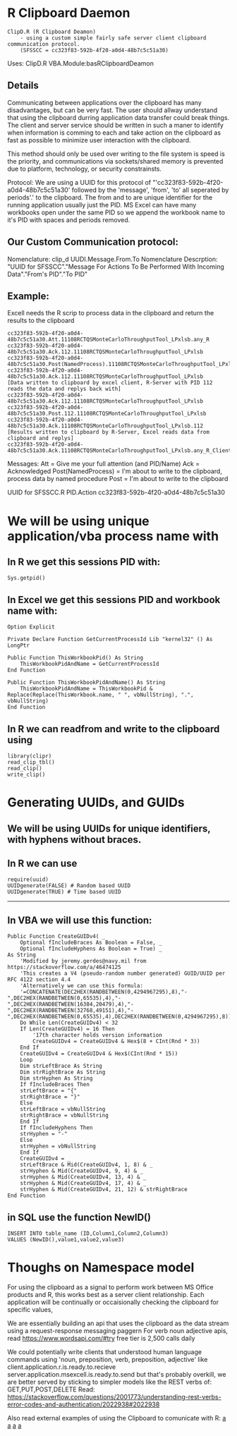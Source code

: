 # R Clipboard Daemon
	ClipD.R (R Clipboard Deamon) 
		- using a custom simple fairly safe server client clipboard communication protocol.
		(SFSSCC = cc323f83-592b-4f20-a0d4-48b7c5c51a30)
Uses:
	ClipD.R 
	VBA.Module:basRClipboardDeamon

Details
--------------------------------------------------------------
Communicating between applications over the clipboard has many disadvantages, but can be very fast. 
The user should allway understand that using the clipboard durring application data transfer could break things.
The client and server service should be written in such a maner to identify when information is comming 
to each and take action on the clipboard as fast as possible to minimize user interaction with the clipboard.

This method should only be used over writing to the file system is speed is the priority, and communications via 
sockets/shared memory is prevented due to platform, technology, or security constrainsts.

Protocol:
We are using a UUID for this protocol of "'cc323f83-592b-4f20-a0d4-48b7c5c51a30' followed by the 'message', 'from', 'to' all 
seperated by periods'.' to the clipboard. The from and to are unique identifier for the running application usually 
just the PID. MS Excel can have many workbooks open under the same PID so we append the workbook name to it's PID with spaces and periods removed.

Our Custom Communication protocol:
--------------------------------------------------------------
Nomenclature:
	clip_d UUDI.Message.From.To
Nomenclature Descrption:
	"UUID for SFSSCC"."Message For Actions To Be Performed With Incoming Data"."From's PID"."To PID"

Example:
--------------------------------------------------------------
Excell needs the R scrip to process data in the clipboard and return the results to the clipboard

	cc323f83-592b-4f20-a0d4-48b7c5c51a30.Att.11108RCTQSMonteCarloThroughputTool_LPxlsb.any_R
	cc323f83-592b-4f20-a0d4-48b7c5c51a30.Ack.112.11108RCTQSMonteCarloThroughputTool_LPxlsb
	cc323f83-592b-4f20-a0d4-48b7c5c51a30.Post(NamedProcess).11108RCTQSMonteCarloThroughputTool_LPxlsb.112
	cc323f83-592b-4f20-a0d4-48b7c5c51a30.Ack.112.11108RCTQSMonteCarloThroughputTool_LPxlsb
	[Data written to clipboard by excel client, R-Server with PID 112 reads the data and replys back with]
	cc323f83-592b-4f20-a0d4-48b7c5c51a30.Ack.112.11108RCTQSMonteCarloThroughputTool_LPxlsb
	cc323f83-592b-4f20-a0d4-48b7c5c51a30.Post.112.11108RCTQSMonteCarloThroughputTool_LPxlsb
	cc323f83-592b-4f20-a0d4-48b7c5c51a30.Ack.11108RCTQSMonteCarloThroughputTool_LPxlsb.112
	[Results written to clipboard by R-Server, Excel reads data from clipboard and replys]
	cc323f83-592b-4f20-a0d4-48b7c5c51a30.Ack.11108RCTQSMonteCarloThroughputTool_LPxlsb.any_R_Client.Connect

Messages:
Att = Give me your full attention (and PID/Name)
Ack = Acknowledged 
Post(NamedProcess) =  I'm about to write to the clipboard, process data by named procedure
Post = I'm about to write to the clipboard


UUID for SFSSCC.R PID.Action
cc323f83-592b-4f20-a0d4-48b7c5c51a30


We will be using unique application/vba process name with
==============================================================
In R we get this sessions PID with:
--------------------------------------------------------------
	Sys.getpid()

In Excel we get this sessions PID and workbook name with:
--------------------------------------------------------------
	Option Explicit

	Private Declare Function GetCurrentProcessId Lib "kernel32" () As LongPtr

	Public Function ThisWorkbookPid() As String
	    ThisWorkbookPidAndName = GetCurrentProcessId
	End Function

	Public Function ThisWorkbookPidAndName() As String
	    ThisWorkbookPidAndName = ThisWorkbookPid & Replace(Replace(ThisWorkbook.name, " ", vbNullString), ".", vbNullString)
	End Function

In R we can readfrom and write to the clipboard using
--------------------------------------------------------------
	library(clipr)
	read_clip_tbl()
	read_clip()
	write_clip()

Generating UUIDs, and GUIDs
==============================================================
We will be using UUIDs for unique identifiers, with hyphens without braces.
--------------------------------------------------------------

In R we can use
--------------------------------------------------------------
	require(uuid)
	UUIDgenerate(FALSE) # Random based UUID 
	UUIDgenerate(TRUE) # Time based UUID
--------------------------------------------------------------
In VBA we will use this function:
--------------------------------------------------------------
	Public Function CreateGUIDv4( _
	    Optional fIncludeBraces As Boolean = False, _
	    Optional fIncludeHyphens As Boolean = True) _
	As String
	    'Modified by jeremy.gerdes@navy.mil from https://stackoverflow.com/a/46474125
	    'This creates a V4 (pseudo-random number generated) GUID/UUID per RFC 4122 section 4.4
	    'Alternatively we can use this formula:
	    '=CONCATENATE(DEC2HEX(RANDBETWEEN(0,4294967295),8),"-",DEC2HEX(RANDBETWEEN(0,65535),4),"-",DEC2HEX(RANDBETWEEN(16384,20479),4),"-",DEC2HEX(RANDBETWEEN(32768,49151),4),"-",DEC2HEX(RANDBETWEEN(0,65535),4),DEC2HEX(RANDBETWEEN(0,4294967295),8))
	    Do While Len(CreateGUIDv4) < 32
		If Len(CreateGUIDv4) = 16 Then
		    '17th character holds version information
		    CreateGUIDv4 = CreateGUIDv4 & Hex$(8 + CInt(Rnd * 3))
		End If
		CreateGUIDv4 = CreateGUIDv4 & Hex$(CInt(Rnd * 15))
	    Loop
	    Dim strLeftBrace As String
	    Dim strRightBrace As String
	    Dim strHyphen As String
	    If fIncludeBraces Then
		strLeftBrace = "{"
		strRightBrace = "}"
	    Else
		strLeftBrace = vbNullString
		strRightBrace = vbNullString
	    End If
	    If fIncludeHyphens Then
		strHyphen = "-"
	    Else
		strHyphen = vbNullString
	    End If
	    CreateGUIDv4 = _
	    strLeftBrace & Mid(CreateGUIDv4, 1, 8) & _
	    strHyphen & Mid(CreateGUIDv4, 9, 4) & _
	    strHyphen & Mid(CreateGUIDv4, 13, 4) & _
	    strHyphen & Mid(CreateGUIDv4, 17, 4) & _
	    strHyphen & Mid(CreateGUIDv4, 21, 12) & strRightBrace
	End Function

in SQL use the function NewID()
--------------------------------------------------------------
	INSERT INTO table_name (ID,Column1,Column2,Column3)
	VALUES (NewID(),value1,value2,value3)


Thoughs on Namespace model 
==============================================================
For using the clipboard as a signal to perform work between MS Office products and R, 
this works best as a server client relationship. Each application will be continually or occaisionally 
checking the clipboard for specific values, 

We are essentially building an api that uses the clipboard as the data stream using a request-response messaging paggern
For verb noun adjective apis, read https://www.wordsapi.com/#try free tier is 2,500 calls daily

We could potentially write clients that understood human language commands using 'noun, preposition, verb, preposition, adjective' like
	client.application.r.is.ready.to.recieve
	server.application.msexcell.is.ready.to.send
but that's probably overkill, we are better served by sticking to simpler models like the REST verbs of:
	GET,PUT,POST,DELETE
Read:
	https://stackoverflow.com/questions/2001773/understanding-rest-verbs-error-codes-and-authentication/2022938#2022938

Also read external examples of using the Clipboard to comunicate with R:
	[a](https://www.r-bloggers.com/a-million-ways-to-connect-r-and-excel/)
	[a](http://alandgraf.blogspot.com/2013/02/copying-data-from-excel-to-r-and-back_24.html)
	[a](https://www.johndcook.com/blog/r_excel_clipboard/)
	[a](https://www.r-bloggers.com/copying-data-from-excel-to-r-and-back/)
